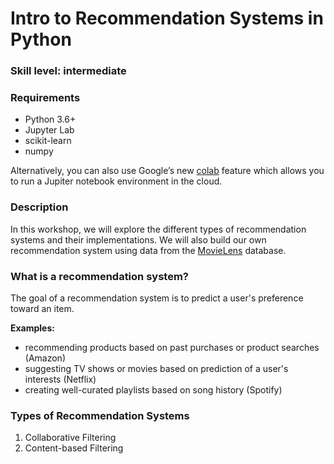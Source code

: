 # Intro to Recommendation Systems in Python

### Skill level: intermediate

### Requirements

- Python 3.6+
- Jupyter Lab
- scikit-learn
- numpy 

Alternatively, you can also use Google’s new [colab](https://colab.research.google.com) feature which allows you to run a Jupiter notebook environment in the cloud. 

### Description

In this workshop, we will explore the different types of recommendation systems and their implementations. We will also build our own recommendation system using data from the [MovieLens](https://movielens.org/) database.

### What is a recommendation system?

The goal of a recommendation system is to predict a user's preference toward an item.

**Examples:**

- recommending products based on past purchases or product searches (Amazon)
- suggesting TV shows or movies based on prediction of a user's interests (Netflix)
- creating well-curated playlists based on song history (Spotify)

### Types of Recommendation Systems

1. Collaborative Filtering
2. Content-based Filtering
